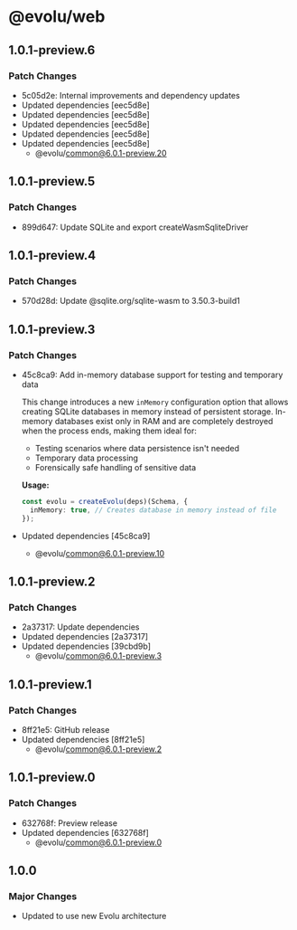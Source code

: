 # @evolu/web

## 1.0.1-preview.6

### Patch Changes

- 5c05d2e: Internal improvements and dependency updates
- Updated dependencies [eec5d8e]
- Updated dependencies [eec5d8e]
- Updated dependencies [eec5d8e]
- Updated dependencies [eec5d8e]
- Updated dependencies [eec5d8e]
  - @evolu/common@6.0.1-preview.20

## 1.0.1-preview.5

### Patch Changes

- 899d647: Update SQLite and export createWasmSqliteDriver

## 1.0.1-preview.4

### Patch Changes

- 570d28d: Update @sqlite.org/sqlite-wasm to 3.50.3-build1

## 1.0.1-preview.3

### Patch Changes

- 45c8ca9: Add in-memory database support for testing and temporary data

  This change introduces a new `inMemory` configuration option that allows creating SQLite databases in memory instead of persistent storage. In-memory databases exist only in RAM and are completely destroyed when the process ends, making them ideal for:
  - Testing scenarios where data persistence isn't needed
  - Temporary data processing
  - Forensically safe handling of sensitive data

  **Usage:**

  ```ts
  const evolu = createEvolu(deps)(Schema, {
    inMemory: true, // Creates database in memory instead of file
  });
  ```

- Updated dependencies [45c8ca9]
  - @evolu/common@6.0.1-preview.10

## 1.0.1-preview.2

### Patch Changes

- 2a37317: Update dependencies
- Updated dependencies [2a37317]
- Updated dependencies [39cbd9b]
  - @evolu/common@6.0.1-preview.3

## 1.0.1-preview.1

### Patch Changes

- 8ff21e5: GitHub release
- Updated dependencies [8ff21e5]
  - @evolu/common@6.0.1-preview.2

## 1.0.1-preview.0

### Patch Changes

- 632768f: Preview release
- Updated dependencies [632768f]
  - @evolu/common@6.0.1-preview.0

## 1.0.0

### Major Changes

- Updated to use new Evolu architecture
